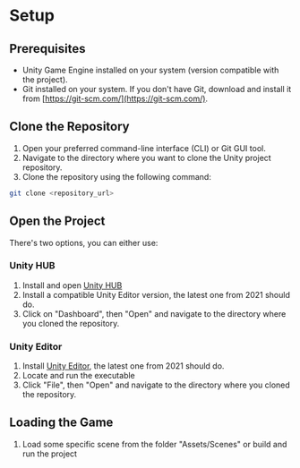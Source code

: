 # Setup
## Prerequisites

- Unity Game Engine installed on your system (version compatible with the project).
- Git installed on your system. If you don't have Git, download and install it from [https://git-scm.com/](https://git-scm.com/).

## Clone the Repository

1. Open your preferred command-line interface (CLI) or Git GUI tool.
2. Navigate to the directory where you want to clone the Unity project repository.
3. Clone the repository using the following command:

```bash
git clone <repository_url>
```
## Open the Project
There's two options, you can either use:
### Unity HUB
1. Install and open [Unity HUB](https://unity.com/download)
2. Install a compatible Unity Editor version, the latest one from 2021 should do.
3. Click on "Dashboard", then "Open" and navigate to the directory where you cloned the repository.

### Unity Editor
1. Install [Unity Editor](https://unity.com/releases/editor/archive), the latest one from 2021 should do.
2. Locate and run the executable
3. Click "File", then "Open" and navigate to the directory where you cloned the repository.

## Loading the Game
1. Load some specific scene from the folder "Assets/Scenes" or build and run the project

